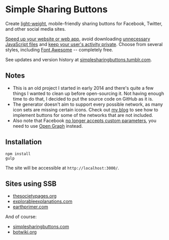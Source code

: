 # Simple Sharing Buttons

Create [light-weight](http://www.ericmobley.net/social-media-share-buttons-impact-on-performance/), mobile-friendly sharing buttons for Facebook, Twitter, and other social media sites.

[Speed up your website or web app](http://zurb.com/article/883/small-painful-buttons-why-social-media-bu), avoid downloading [unnecessary JavaScript files](http://www.benmarshall.me/sharethis-slowing-down-site/) and [keep your user's activity private](https://en.wikipedia.org/wiki/Facebook_like_button#Privacy_issues). Choose from several styles, including [Font Awesome](http://fontawesome.io/) -- completely free.

See updates and version history at [simplesharingbuttons.tumblr.com](https://simplesharingbuttons.tumblr.com/).

## Notes

- This is an old project I started in early 2014 and there's quite a few things I wanted to clean up before open-sourcing it. Not having enough time to do that, I decided to put the source code on GitHub as it is.
- The generator doesn't aim to support every possible network, as many icon sets are missing certain icons.  Check out [my blog](https://stefanbohacek.com/blog/2013-09-simple-sharing-buttons-free/#other) to see how to implement buttons for some of the networks that are not included.
- Also note that Facebook [no longer accepts custom parameters](https://developers.facebook.com/bugs/357750474364812), you need to use [Open Graph](http://ogp.me/) instead.

## Installation

```
npm install
gulp
```

The site will be accessible at `http://localhost:3000/`.

## Sites using SSB

- [thesocietypages.org](https://thesocietypages.org/)
- [explorableexplanations.com](http://explorableexplanations.com/)
- [earthprimer.com](http://www.earthprimer.com/)

And of course:

- [simplesharingbuttons.com](https://simplesharingbuttons.com/)
- [botwiki.org](https://botwiki.org/)
